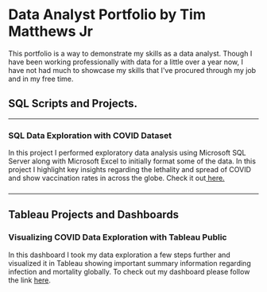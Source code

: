 # Data Analyst Portfolio by Tim Matthews Jr
This portfolio is a way to demonstrate my skills as a data analyst. Though I have been working professionally with data for a little over a year now, I have not had much to showcase my skills that I've procured through
my job and in my free time. 
## SQL Scripts and Projects. 
---------------------------------------------------------------------------------------------------------
### SQL Data Exploration with COVID Dataset
  In this project I performed exploratory data analysis using Microsoft SQL Server along with Microsoft Excel to initially format some of the data. In this project I highlight key insights
  regarding the lethality and spread of COVID and show vaccination rates in across the globe. Check it out<a href = "https://github.com/timguy1997/Portfolio-Projects/blob/main/SQL_DATA%20_EXPLORATION%202-3-2024.sql"> here.</a>

### 


------------------------------------------------------
## Tableau Projects and Dashboards

### Visualizing COVID Data Exploration with Tableau Public
  In this dashboard I took my data exploration a few steps further and visualized it in Tableau showing important summary information regarding infection and mortality globally. 
  To check out my dashboard please follow the link <a href = "https://public.tableau.com/app/profile/timothy.matthews.jr/viz/CovidPortfolioProject_17088121208280/Dashboard1"> here</a>. 
